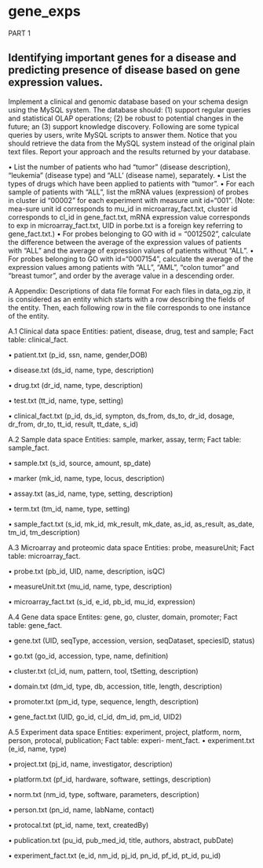 # gene_exps

PART 1

## Identifying important genes for a disease and predicting presence of disease based on gene expression values.

Implement a clinical and genomic database based on your schema design using the MySQL system. The database should: (1) support regular queries and statistical OLAP operations; (2) be robust to potential changes in the future; an (3) support knowledge discovery.
Following are some typical queries by users, write MySQL scripts to answer them. Notice that you should retrieve the data from the MySQL system instead of the original plain text files. Report your approach and the results returned by your database.

•	List the number of patients who had “tumor” (disease description), “leukemia” (disease type) and “ALL’ (disease name), separately.
•	List the types of drugs which have been applied to patients with “tumor”.
•	For each sample of patients with “ALL”, list the mRNA values (expression) of probes in cluster id “00002” for each experiment with measure unit id=“001”. 
(Note: mea-sure unit id corresponds to mu_id in microarray_fact.txt, cluster id corresponds to cl_id in gene_fact.txt, mRNA expression value corresponds to exp in microarray_fact.txt, UID in porbe.txt is a foreign key referring to gene_fact.txt.)
•	For probes belonging to GO with id = “0012502”, calculate the difference between the average of the expression values of patients with “ALL” and the average of expression values of patients without “ALL”. 
•	For probes belonging to GO with id=“0007154”, calculate the average of the expression values among patients with “ALL”, “AML”, “colon tumor” and “breast tumor”, and order by the average value in a descending order. 
 
A	Appendix: Descriptions of data file format
For each files in data_og.zip, it is considered as an entity which starts with a row describing the fields of the entity. Then, each following row in the file corresponds to one instance of the entity.

A.1	Clinical data space
Entities: patient, disease, drug, test and sample; Fact table: clinical_fact.

•	patient.txt (p_id, ssn, name, gender,DOB)

•	disease.txt (ds_id, name, type, description)

•	drug.txt (dr_id, name, type, description)

•	test.txt (tt_id, name, type, setting)

•	clinical_fact.txt (p_id, ds_id, sympton, ds_from, ds_to, dr_id, dosage, dr_from, dr_to, tt_id, result, tt_date, s_id)

A.2	Sample data space
Entities: sample, marker, assay, term; Fact table: sample_fact.

•	sample.txt (s_id, source, amount, sp_date)

•	marker (mk_id, name, type, locus, description)

•	assay.txt (as_id, name, type, setting, description)

•	term.txt (tm_id, name, type, setting)

•	sample_fact.txt (s_id, mk_id, mk_result, mk_date, as_id, as_result, as_date, tm_id, tm_description)

A.3	Microarray and proteomic data space
Entities: probe, measureUnit; Fact table: microarray_fact.

•	probe.txt (pb_id, UID, name, description, isQC)

•	measureUnit.txt (mu_id, name, type, description)

•	microarray_fact.txt (s_id, e_id, pb_id, mu_id, expression)
 
A.4	Gene data space
Entites: gene, go, cluster, domain, promoter; Fact table: gene_fact.

•	gene.txt (UID, seqType, accession, version, seqDataset, speciesID, status)

•	go.txt (go_id, accession, type, name, definition)

•	cluster.txt (cl_id, num, pattern, tool, tSetting, description)

•	domain.txt (dm_id, type, db, accession, title, length, description)

•	promoter.txt (pm_id, type, sequence, length, description)

•	gene_fact.txt (UID, go_id, cl_id, dm_id, pm_id, UID2)

A.5	Experiment data space
Entities: experiment, project, platform, norm, person, protocal, publication; Fact table: experi- ment_fact.
•	experiment.txt (e_id, name, type)

•	project.txt (pj_id, name, investigator, description)

•	platform.txt (pf_id, hardware, software, settings, description)

•	norm.txt (nm_id, type, software, parameters, description)

•	person.txt (pn_id, name, labName, contact)

•	protocal.txt (pt_id, name, text, createdBy)

•	publication.txt (pu_id, pub_med_id, title, authors, abstract, pubDate)

•	experiment_fact.txt (e_id, nm_id, pj_id, pn_id, pf_id, pt_id, pu_id)

